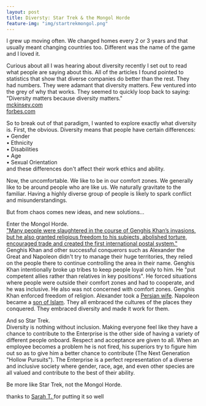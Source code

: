 ```yaml
---
layout: post
title: Diversty: Star Trek & the Mongol Horde
feature-img: "img/startrekmongol.png"  
---
```


I grew up moving often. We changed homes every 2 or 3 years and that usually meant changing countries too. Different was the name of the game and I loved it.   

Curious about all I was hearing about diversity recently I set out to read what people are saying about this. All of the articles I found pointed to statistics that show that diverse companies do better than the rest. They had numbers. They were adamant that diversity matters. Few ventured into the grey of why that works. They seemed to quickly loop back to saying: "Diversity matters because diversity matters."   
[mckinsey.com](http://www.mckinsey.com/business-functions/organization/our-insights/why-diversity-matters)  
[forbes.com](http://www.forbes.com/sites/mnewlands/2016/08/29/why-diversity-matters-in-tech/2/#637a53f57925s)


So to break out of that paradigm, I wanted to explore exactly what diversity is.
First, the obvious.
Diversity means that people have certain differences:  
	• Gender   
	• Ethnicity  
	• Disabilities  
	• Age	 
	• Sexual Orientation  
	and these differences don't affect their work ethics and ability.

Now, the uncomfortable.
We like to be in our comfort zones. We generally like to be around people who are like us. We naturally gravitate to the familiar. Having a highly diverse group of people is likely to spark conflict and misunderstandings.

But from chaos comes new ideas, and new solutions...

Enter the Mongol Horde.  
["Many people were slaughtered in the course of Genghis Khan’s invasions, but he also granted religious freedom to his subjects, abolished torture, encouraged trade and created the first international postal system." ](http://www.history.com/topics/genghis-khan)
Genghis Khan and other successful conquerors such as Alexander the Great and Napoleon didn't try to manage their huge territories,  they relied on the people there to continue controlling the area in their name. Genghis Khan intentionally broke up tribes to keep people loyal only to him. He "put competent allies rather than relatives in key positions". He forced situations where people were outside their comfort zones and had to cooperate, and he was inclusive. He also was not concerned with comfort zones.
Genghis Khan enforced freedom of religion. Alexander took a [Persian wife](https://en.wikipedia.org/wiki/Roxana). Napoleon became a [son of Islam](http://www.goodreads.com/book/show/20843506-napoleon-and-islam). They all embraced the cultures of the places they conquered. They embraced diversity and made it work for them.

And so Star Trek.  
Diversity is nothing without inclusion. Making everyone feel like they have a chance to contribute to the Enterprise is the other side of having a variety of different people onboard. Respect and acceptance are given to all. When an employee becomes a problem he is not fired, his superiors try to figure him out so as to give him a better chance to contribute (The Next Generation "Hollow Pursuits"). The Enterprise is a perfect representation of a diverse and inclusive society where gender, race, age, and even other species are all valued and contribute to the best of their ability.

Be more like Star Trek, not the Mongol Horde.

thanks to [Sarah T. ]( http://www.teenink.com/opinion/environment/article/465407/The-Importance-and-Benefits-of-Diversity/) for putting it so well
